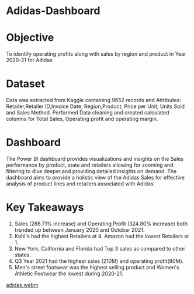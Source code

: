 # Adidas-Dashboard

# Objective 
To identify operating profits along with sales by region and product in Year 2020-21 for Adidas

# Dataset 
Data was extracted from Kaggle containing 9652 records and Attributes: Retailer,Retailer ID,Invoice Date, Region,Product, Price per Unit,	Units Sold and	Sales Method.
Performed Data cleaning and created calculated columns for Total Sales, Operating profit and operating margin.

# Dashboard
The Power BI dashboard provides visualizations and insights on the Sales performance by product, state and retailers allowing for zooming and filtering to dive deeper,and providing detailed insights on demand.
The dashboard aims to provide a holistic view of the Adidas Sales for effective analysis of product lines and retailers associated with Adidas. 

# Key Takeaways 
1. Sales (288.71% increase) and Operating Profit (324.80% increase) both trended up between January 2020 and October 2021.
2. Kohl's had the highest Retailers at 4. Amazon had the lowest Retailers at 1.
3. New York, California and Florida had Top 3 sales as compared to other states.
4. Q3 Year 2021 had the highest sales (210M) and operating profit(80M).
5. Men's street footwear was the highest selling product and Women's Athletic Footwear the lowest during 2020-21.
   
[adidas.webm](https://github.com/Penngu/Adidas-Dashboard/assets/126509565/7e961edc-924f-4b99-9558-05dd05753f68)

